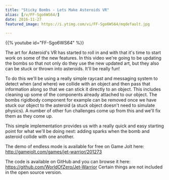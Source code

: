 ```yaml
---
title: "Sticky Bombs - Lets Make Asteroids VR"
alias: [/v/FF-Sgo6WS64/]
date: 2016-11-27
featured_image: https://i.ytimg.com/vi/FF-Sgo6WS64/mqdefault.jpg

---
```


{{% youtube id="FF-Sgo6WS64" %}}

The art for Asteroid's VR has started to roll in and with that it's time to start work on some of the new features. In this video we're going to be updating the bombs so that not only do they use the new updated art, but they also can be stuck or thrown into asteroids. It'll be really fun!

To do this we'll be using a really simple raycast and messaging system to detect when (and where) we collide with an object and then pass that information along so that we can stick it directly to an object. This includes cleaning up some of the components already attached to our object. The bombs rigidbody component for example can be removed once we have stuck our object to the asteroid (a stuck object doesn't need to simulate physics). A number of other fun challenges come up from this and we'll fix them as they come up.

This simple implementation provides us with a really quick and easy starting point for what we'll be doing next: adding sparks when the bomb and asteroid collide with one another.

The demo of endless mode is available for free on Game Jolt here: http://gamejolt.com/games/jet-warrior/201273

The code is available on GitHub and you can browse it here: https://github.com/WorldOfZero/Jet-Warrior
Certain things are not included in the open source version.
